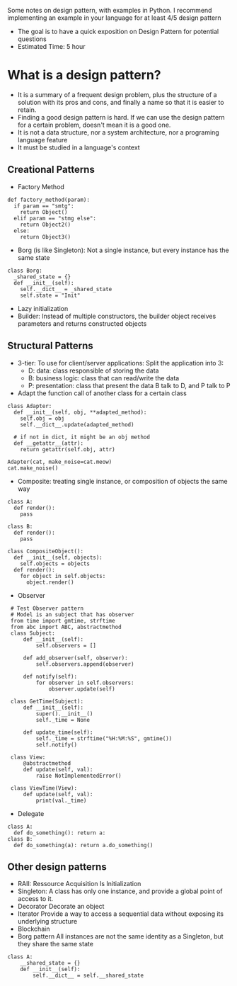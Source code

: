 Some notes on design pattern, with examples in Python. I recommend implementing an example in your language for at least 4/5 design pattern

* The goal is to have a quick exposition on Design Pattern for potential questions
* Estimated Time: 5 hour

# What is a design pattern?
* It is a summary of a frequent design problem, plus the structure of a solution with its pros and cons, and finally a name so that it is easier to retain.
* Finding a good design pattern is hard. If we can use the design pattern for a certain problem, doesn't mean it is a good one.
* It is not a data structure, nor a system architecture, nor a programing language feature
* It must be studied in a language's context

## Creational Patterns
* Factory Method
```
def factory_method(param):
  if param == "smtg":
    return Object()
  elif param == "stmg else":
    return Object2()
  else:
    return Object3()
```

* Borg (is like Singleton): Not a single instance, but every instance has the same state
```
class Borg:
  _shared_state = {}
  def __init__(self):
    self.__dict__ = _shared_state
    self.state = "Init"
``` 

* Lazy initialization
* Builder: Instead of multiple constructors, the builder object receives parameters and returns constructed objects

## Structural Patterns
* 3-tier: To use for client/server applications: Split the application into 3:
  * D: data: class responsible of storing the data
  * B: business logic: class that can read/write the data
  * P: presentation: class that present the data
  B talk to D, and P talk to P
* Adapt the function call of another class for a certain class
```
class Adapter:
  def __init__(self, obj, **adapted_method):
    self.obj = obj
    self.__dict__.update(adapted_method)

  # if not in dict, it might be an obj method
  def __getattr__(attr):
    return getattr(self.obj, attr)

Adapter(cat, make_noise=cat.meow)
cat.make_noise()
```
* Composite: treating single instance, or composition of objects the same way
```
class A:
  def render():
    pass

class B:
  def render():
    pass

class CompositeObject():
  def __init__(self, objects):
    self.objects = objects
  def render():
    for object in self.objects:
      object.render()
```

* Observer
```
 # Test Observer pattern
 # Model is an subject that has observer
 from time import gmtime, strftime
 from abc import ABC, abstractmethod
 class Subject:
     def __init__(self):
         self.observers = []

     def add_observer(self, observer):
         self.observers.append(observer)

     def notify(self):
         for observer in self.observers:
             observer.update(self)

 class GetTime(Subject):
     def __init__(self):
         super().__init__()
         self._time = None

     def update_time(self):
         self._time = strftime("%H:%M:%S", gmtime())
         self.notify()

 class View:
     @abstractmethod
     def update(self, val):
         raise NotImplementedError()

 class ViewTime(View):
     def update(self, val):
         print(val._time)
```

* Delegate
```
class A:
  def do_something(): return a:
class B:
  def do_something(a): return a.do_something()
```

## Other design patterns

* RAII:  Ressource Acquisition Is Initialization
* Singleton: 
  A class has only one instance, and provide a global point of access to it. 
* Decorator
  Decorate an object
* Iterator
  Provide a way to access a sequential data without exposing its underlying structure
* Blockchain
* Borg pattern
  All instances are not the same identity as a Singleton, but they share the same state

```
class A:
    __shared_state = {}
    def __init__(self):
        self.__dict__ = self.__shared_state
```
